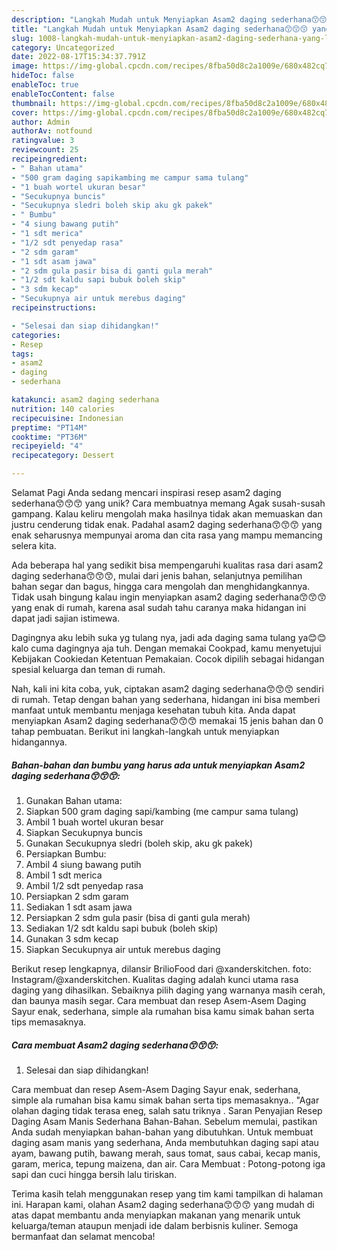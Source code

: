 ```yaml
---
description: "Langkah Mudah untuk Menyiapkan Asam2 daging sederhana😙😙😙 yang Lezat, Enak"
title: "Langkah Mudah untuk Menyiapkan Asam2 daging sederhana😙😙😙 yang Lezat, Enak"
slug: 1008-langkah-mudah-untuk-menyiapkan-asam2-daging-sederhana-yang-lezat-enak
category: Uncategorized
date: 2022-08-17T15:34:37.791Z
image: https://img-global.cpcdn.com/recipes/8fba50d8c2a1009e/680x482cq70/asam2-daging-sederhana-foto-resep-utama.jpg
hideToc: false
enableToc: true
enableTocContent: false
thumbnail: https://img-global.cpcdn.com/recipes/8fba50d8c2a1009e/680x482cq70/asam2-daging-sederhana-foto-resep-utama.jpg
cover: https://img-global.cpcdn.com/recipes/8fba50d8c2a1009e/680x482cq70/asam2-daging-sederhana-foto-resep-utama.jpg
author: Admin
authorAv: notfound
ratingvalue: 3
reviewcount: 25
recipeingredient:
- " Bahan utama"
- "500 gram daging sapikambing me campur sama tulang"
- "1 buah wortel ukuran besar"
- "Secukupnya buncis"
- "Secukupnya sledri boleh skip aku gk pakek"
- " Bumbu"
- "4 siung bawang putih"
- "1 sdt merica"
- "1/2 sdt penyedap rasa"
- "2 sdm garam"
- "1 sdt asam jawa"
- "2 sdm gula pasir bisa di ganti gula merah"
- "1/2 sdt kaldu sapi bubuk boleh skip"
- "3 sdm kecap"
- "Secukupnya air untuk merebus daging"
recipeinstructions:

- "Selesai dan siap dihidangkan!"
categories:
- Resep
tags:
- asam2
- daging
- sederhana

katakunci: asam2 daging sederhana 
nutrition: 140 calories
recipecuisine: Indonesian
preptime: "PT14M"
cooktime: "PT36M"
recipeyield: "4"
recipecategory: Dessert

---
```



Selamat Pagi Anda sedang mencari inspirasi resep asam2 daging sederhana😙😙😙 yang unik? Cara membuatnya memang Agak susah-susah gampang. Kalau keliru mengolah maka hasilnya tidak akan memuaskan dan justru cenderung tidak enak. Padahal asam2 daging sederhana😙😙😙 yang enak seharusnya mempunyai aroma dan cita rasa yang mampu memancing selera kita.


Ada beberapa hal yang sedikit bisa mempengaruhi kualitas rasa dari asam2 daging sederhana😙😙😙, mulai dari jenis bahan, selanjutnya pemilihan bahan segar dan bagus, hingga cara mengolah dan menghidangkannya. Tidak usah bingung kalau ingin menyiapkan asam2 daging sederhana😙😙😙 yang enak di rumah, karena asal sudah tahu caranya maka hidangan ini dapat jadi sajian istimewa.

Dagingnya aku lebih suka yg tulang nya, jadi ada daging sama tulang ya😊😊 kalo cuma dagingnya aja tuh. Dengan memakai Cookpad, kamu menyetujui Kebijakan Cookiedan Ketentuan Pemakaian. Cocok dipilih sebagai hidangan spesial keluarga dan teman di rumah.


Nah, kali ini kita coba, yuk, ciptakan asam2 daging sederhana😙😙😙 sendiri di rumah. Tetap dengan bahan yang sederhana, hidangan ini bisa memberi manfaat untuk membantu menjaga kesehatan tubuh kita. Anda dapat menyiapkan Asam2 daging sederhana😙😙😙 memakai 15 jenis bahan dan 0 tahap pembuatan. Berikut ini langkah-langkah untuk menyiapkan hidangannya.

<!--inarticleads1-->

##### Bahan-bahan dan bumbu yang harus ada untuk menyiapkan Asam2 daging sederhana😙😙😙:

1. Gunakan  Bahan utama:
1. Siapkan 500 gram daging sapi/kambing (me campur sama tulang)
1. Ambil 1 buah wortel ukuran besar
1. Siapkan Secukupnya buncis
1. Gunakan Secukupnya sledri (boleh skip, aku gk pakek)
1. Persiapkan  Bumbu:
1. Ambil 4 siung bawang putih
1. Ambil 1 sdt merica
1. Ambil 1/2 sdt penyedap rasa
1. Persiapkan 2 sdm garam
1. Sediakan 1 sdt asam jawa
1. Persiapkan 2 sdm gula pasir (bisa di ganti gula merah)
1. Sediakan 1/2 sdt kaldu sapi bubuk (boleh skip)
1. Gunakan 3 sdm kecap
1. Siapkan Secukupnya air untuk merebus daging


Berikut resep lengkapnya, dilansir BrilioFood dari @xanderskitchen. foto: Instagram/@xanderskitchen. Kualitas daging adalah kunci utama rasa daging yang dihasilkan. Sebaiknya pilih daging yang warnanya masih cerah, dan baunya masih segar. Cara membuat dan resep Asem-Asem Daging Sayur enak, sederhana, simple ala rumahan bisa kamu simak bahan serta tips memasaknya. 

<!--inarticleads2-->

##### Cara membuat Asam2 daging sederhana😙😙😙:


1. Selesai dan siap dihidangkan!

Cara membuat dan resep Asem-Asem Daging Sayur enak, sederhana, simple ala rumahan bisa kamu simak bahan serta tips memasaknya.. &#34;Agar olahan daging tidak terasa eneg, salah satu triknya . Saran Penyajian Resep Daging Asam Manis Sederhana Bahan-Bahan. Sebelum memulai, pastikan Anda sudah menyiapkan bahan-bahan yang dibutuhkan. Untuk membuat daging asam manis yang sederhana, Anda membutuhkan daging sapi atau ayam, bawang putih, bawang merah, saus tomat, saus cabai, kecap manis, garam, merica, tepung maizena, dan air. Cara Membuat : Potong-potong iga sapi dan cuci hingga bersih lalu tiriskan. 

Terima kasih telah menggunakan resep yang tim kami tampilkan di halaman ini. Harapan kami, olahan Asam2 daging sederhana😙😙😙 yang mudah di atas dapat membantu anda menyiapkan makanan yang menarik untuk keluarga/teman ataupun menjadi ide dalam berbisnis kuliner. Semoga bermanfaat dan selamat mencoba!
